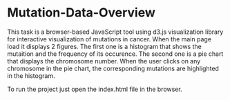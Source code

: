 # Mutation-Data-Overview

This task is a browser-based JavaScript tool using d3.js visualization library for interactive visualization of mutations in cancer. When the main page load it displays 2 figures. The first one is a histogram that shows the mutaition and the frequency of its occurence. The second one is a pie chart that displays the chromosome number. 
When the user clicks on any chromosome in the pie chart, the corresponding mutations are highlighted in  the histogram.

To run the project just open the index.html file in the browser. 
